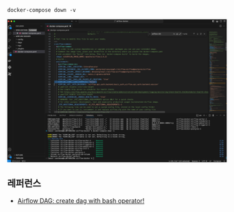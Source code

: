 
```
docker-compose down -v
```

![](https://github.com/gnosia93/airflow-on-aws/blob/main/airflow-docker/images/docker-compose-1.png)


## 레퍼런스 ##

* [Airflow DAG: create dag with bash operator!](https://www.youtube.com/watch?v=CLkzXrjrFKg&list=PLwFJcsJ61oujAqYpMp1kdUBcPG0sE0QMT&index=6)
